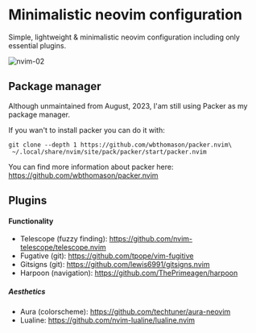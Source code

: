 # Minimalistic neovim configuration #
Simple, lightweight & minimalistic neovim configuration including only essential plugins.

![nvim-02](https://github.com/jkeresman01/Minimalistic-Neovim-configuration/assets/165517653/9141a560-e649-4c44-b382-0b860a5c409e)


## Package manager ##
Although unmaintained from August, 2023, I'am still using Packer as my package manager.

If you wan't to install packer you can do it with:
```
git clone --depth 1 https://github.com/wbthomason/packer.nvim\
 ~/.local/share/nvim/site/pack/packer/start/packer.nvim
```
You can find more information about packer here:
https://github.com/wbthomason/packer.nvim

## Plugins ##

#### Functionality #####
* Telescope (fuzzy finding): https://github.com/nvim-telescope/telescope.nvim
* Fugative (git): https://github.com/tpope/vim-fugitive
* Gitsigns (git): https://github.com/lewis6991/gitsigns.nvim
* Harpoon (navigation): https://github.com/ThePrimeagen/harpoon

##### Aesthetics #####
* Aura (colorscheme): https://github.com/techtuner/aura-neovim
* Lualine: https://github.com/nvim-lualine/lualine.nvim
